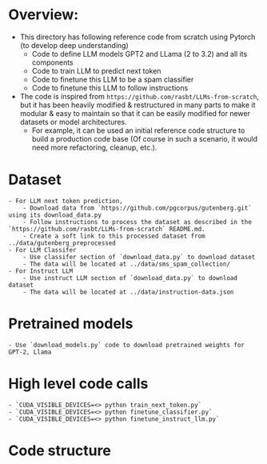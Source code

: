 # Overview:
- This directory has following reference code from scratch using Pytorch (to develop deep understanding)
    - Code to define LLM models GPT2 and LLama (2 to 3.2) and all its components
    - Code to train LLM to predict next token 
    - Code to finetune this LLM to be a spam classifier
    - Code to finetune this LLM to follow instructions
- The code is inspired from `https://github.com/rasbt/LLMs-from-scratch`, but it has been heavily modified & restructured in many parts to make it modular & easy to maintain so that it can be easily modified for newer datasets or model architectures. 
    - For example, it can be used an initial reference code structure to build a production code base (Of course in such a scenario, it would need more refactoring, cleanup, etc.).

# Dataset
    - For LLM next token prediction, 
        - Download data from `https://github.com/pgcorpus/gutenberg.git` using its download_data.py
        - Follow instructions to process the dataset as described in the `https://github.com/rasbt/LLMs-from-scratch` README.md.
        - Create a soft link to this processed dataset from ../data/gutenberg_preprocessed
    - For LLM Classifer
        - Use classifer section of `download_data.py` to download dataset
        - The data will be located at ../data/sms_spam_collection/
    - For Instruct LLM
        - Use instruct LLM section of `download_data.py` to download dataset
        - The data will be located at ../data/instruction-data.json

# Pretrained models
    - Use `download_models.py` code to download pretrained weights for GPT-2, Llama

# High level code calls
    - `CUDA_VISIBLE_DEVICES=<> python train_next_token.py`
    - `CUDA_VISIBLE_DEVICES=<> python finetune_classifier.py`
    - `CUDA_VISIBLE_DEVICES=<> python finetune_instruct_llm.py`

# Code structure



